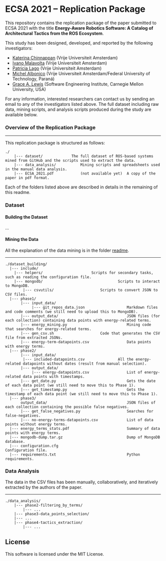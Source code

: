 # ECSA 2021 – Replication Package

<!--[![DOI](https://zenodo.org/badge/DOI/10.5281/zenodo.3672050.svg)](https://doi.org/10.5281/zenodo.3672050)-->

This repository contains the replication package of the paper submitted to ECSA 2021 with the title **Energy-Aware Robotics Software: A Catalog of Architectural Tactics from the ROS Ecosystem**.

This study has been designed, developed, and reported by the following investigators:

- [Katerina Chinnappan](http://katerinachinnppan.com/) (Vrije Universiteit Amsterdam)
- [Ivano Malavolta](https://www.ivanomalavolta.com) (Vrije Universiteit Amsterdam)
- [Patricia Lago](https://www.cs.vu.nl/~patricia/Patricia_Lago/Home.html) (Vrije Universiteit Amsterdam)
- [Michel Albonico](https://michelalbonico.github.io) (Vrije Universiteit Amsterdam/Federal University of Technology, Paraná) 
- [Grace A. Lewis](https://www.andrew.cmu.edu/user/gritter/lewis.html) (Software Engineering Institute, Carnegie Mellon University, USA)


For any information, interested researchers can contact us by sending an email to any of the investigators listed above.
The full dataset including raw data, mining scripts, and analysis scripts produced during the study are available below.
<!--
## How to Cite the Dataset
If the dataset is helping your research, consider to cite it is as follows, thanks!

```
@inproceedings{MSR_2021_robotics_green_practices,
  title = { Mining Energy-Related Practices in Robotics Software },
  author = { Michel Albonico and Ivano Malavolta and Gustavo Pinto and Emitzá Guzmán and Katerina Chinnappan and Patricia Lago },
  pages = { To appear },
  month = { May },
  publisher = {{IEEE} / {ACM}},
  year      = {2021},
  booktitle = { Proceedings of the 18th International Conference on Mining Software Repositories, {MSR} },
  url = {https://arxiv.org/abs/2103.13762},
  address = { New York, NY },
}
```


The preprint paper is available on [arXiv](https://arxiv.org/abs/2103.13762).
-->

### Overview of the Replication Package
---

This replication package is structured as follows:

```
./
    |--- dataset/     		  The full dataset of ROS-based systems mined from GitHub and the scripts used to extract the data.
    |--- data_analysis/       	  Mining scripts and spreadsheets used in the manual data analysis.
    |--- ECSA_2021.pdf            (not available yet)  A copy of the paper in pdf format.
```

Each of the folders listed above are described in details in the remaining of this readme.

### Dataset

#### Building the Dataset
...

#### Mining the Data

All the explanation of the data mining is in the folder [readme](./dataset/README.md).

---
```
./dataset_building/
  |--- include/
  	|--- helpers/				       Scripts for secondary tasks, such as reading the configuration file.
  	|--- mongodb/                                  Scripts to interact to MongoDB.
        |--- csvutils/				       Scripts to convert JSON to CSV files.
  |--- phase1/
       |--- input_data/                                
            |--- git_repos_data.json                   Markdown files and code comments (we still need to upload this to MongoDB).
       |--- output_data/                               JSON files (for each collection) containing data points with energy-related terms.
       |--- energy_mining.py                           Mining code that searches for energy-related terms.
       |--- gen_csv.sh				       Code that generates the CSV file from extracted JSONs.
       |--- energy-term-datapoints.csv                 Data points with energy terms.
  |--- phase2/
       |--- input_data/
	    |--- included-datapoints.csv               All the energy-related datapoints without dates (result from manual selection).
       |--- output_data/
            |--- energy-datapoints.csv                 List of energy-related data points with timestamps.
       |--- get_date.py	                               Gets the date of each data point (we still need to move this to Phase 1).
       |--- get_timestamp.py                           Gets the timestamp of each data point (we still need to move this to Phase 1).
  |--- phase3/
       output_data/                                    JSON files of each collection containing the possible false negatives.
       |--- get_false_negatives.py                     Searches for false-negatives.
       |--- no-energy-terms-datapoints.csv             List of data points without energy terms.
  |--- energy_terms_stats.pdf                          Summary of data points with energy terms.
  |--- mongodb-dump.tar.gz                             Dump of MongoDB database.
  |--- configuration.cfg                                  Configuration file.
  |--- requirements.txt                                Python requirements.
```

### Data Analysis

The data in the CSV files has been manually, collaboratively, and iteratively extracted by the authors of the paper.

---
```
./data_analysis/
    |--- phase2-filtering_by_terms/
        |--- ...
    |--- phase3-data_points_selection/
	|--- ...
    |--- phase4-tactics_extraction/
        |--- ...
```

## License

This software is licensed under the MIT License.
